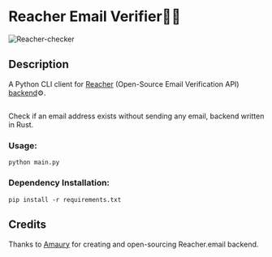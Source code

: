 # Reacher Email Verifier📧✅
![Reacher-checker](https://i.imgur.com/CGaxuws.png)

## Description
A Python CLI client for [Reacher](https://reacher.email/) (Open-Source Email Verification API) [backend](https://github.com/reacherhq/check-if-email-exists)⚙️.

##
Check if an email address exists without sending any email, backend written in Rust. 

### Usage:

```
python main.py
```

### Dependency Installation:

```
pip install -r requirements.txt
```

## Credits
Thanks to [Amaury](https://github.com/amaury1093) for creating and open-sourcing Reacher.email backend.
